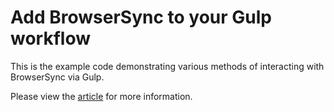 # Add BrowserSync to your Gulp workflow

This is the example code demonstrating various methods of interacting with BrowserSync via Gulp.

Please view the <a href="http://devtiphub.com/add-browsersync-to-your-gulp-workflow/" target="_blank">article</a> for more information.